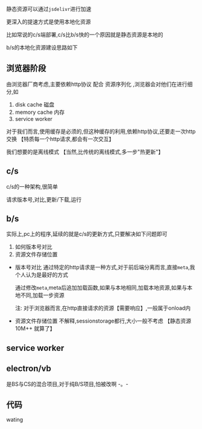 静态资源可以通过`jsdelivr`进行加速

更深入的提速方式是使用本地化资源

比如常说的c/s端部署,c/s比b/s快的一个原因就是静态资源是本地的

b/s的本地化资源建设思路如下

## 浏览器阶段
由浏览器厂商考虑,主要依赖http协议 配合 资源序列化 ,浏览器会对他们在进行细分,如   
1. disk cache      磁盘
2. memory cache    内存
3. service worker  

对于我们而言,使用缓存是必须的,但这种缓存的利用,依赖http协议,还要走一次http交换   【特质每一个http请求,都会有一次交互】
 
我们想要的是离线模式  【当然,比传统的离线模式,多一步"热更新"】

## c/s
c/s的一种架构,很简单

请求版本号,对比,更新/下载,运行

## b/s
实际上,pc上的程序,延续的就是c/s的更新方式,只要解决如下问题即可

1. 如何版本号对比
2. 资源文件存储位置

- 版本号对比
    通过特定的http请求是一种方式,对于前后端分离而言,直接`meta`,我个人认为是最好的方式

    通过修改`meta`,meta后追加加载函数,如果与本地相同,加载本地资源,如果与本地不同,加载一步资源

    注:
        对于浏览器而言,在http直接请求的资源【需要响应】,一般属于onload内

- 资源文件存储位置
    不解释,sessionstorage都行,大小一般不考虑    【静态资源10M++ 就算了】

##  service worker 

## electron/vb
是BS与CS的混合项目,对于纯B/S项目,怕被改啊 -。-

## 代码
wating